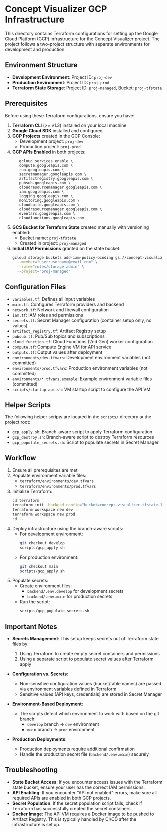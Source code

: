 # Concept Visualizer GCP Infrastructure

This directory contains Terraform configurations for setting up the Google Cloud Platform (GCP) infrastructure for the Concept Visualizer project. The project follows a two-project structure with separate environments for development and production.

## Environment Structure

- **Development Environment**: Project ID: `proj-dev`
- **Production Environment**: Project ID: `proj-prod`
- **Terraform State Storage**: Project ID: `proj-managed`, Bucket: `proj-tfstate`

## Prerequisites

Before using these Terraform configurations, ensure you have:

1. **Terraform CLI** (>= v1.3) installed on your local machine
2. **Google Cloud SDK** installed and configured
3. **GCP Projects** created in the GCP Console:
   - Development project: `proj-dev`
   - Production project: `proj-prod`
4. **GCP APIs Enabled** in both projects:
   ```
      gcloud services enable \
      compute.googleapis.com \
      run.googleapis.com \
      secretmanager.googleapis.com \
      artifactregistry.googleapis.com \
      pubsub.googleapis.com \
      cloudresourcemanager.googleapis.com \
      iam.googleapis.com \
      logging.googleapis.com \
      monitoring.googleapis.com \
      cloudbuild.googleapis.com \
      cloudresourcemanager.googleapis.com \
      eventarc.googleapis.com \
      cloudfunctions.googleapis.com
   ```
5. **GCS Bucket for Terraform State** created manually with versioning enabled:
   - Bucket name: `proj-tfstate`
   - Created in project: `proj-managed`
6. **Initial IAM Permissions** granted on the state bucket:
   ```bash
   gcloud storage buckets add-iam-policy-binding gs://concept-visualizer-tfstate-1 \
     --member="user:username@email.com" \
     --role="roles/storage.admin" \
     --project="proj-managed"
   ```

## Configuration Files

- `variables.tf`: Defines all input variables
- `main.tf`: Configures Terraform providers and backend
- `network.tf`: Network and firewall configuration
- `iam.tf`: IAM roles and permissions
- `secrets.tf`: Secret Manager configuration (container setup only, no values)
- `artifact_registry.tf`: Artifact Registry setup
- `pubsub.tf`: Pub/Sub topics and subscriptions
- `cloud_function.tf`: Cloud Functions (2nd Gen) worker configuration
- `compute.tf`: Compute Engine VM for API service
- `outputs.tf`: Output values after deployment
- `environments/dev.tfvars`: Development environment variables (not committed)
- `environments/prod.tfvars`: Production environment variables (not committed)
- `environments/*.tfvars.example`: Example environment variable files (committed)
- `scripts/startup-api.sh`: VM startup script to configure the API VM

## Helper Scripts

The following helper scripts are located in the `scripts/` directory at the project root:

- `gcp_apply.sh`: Branch-aware script to apply Terraform configuration
- `gcp_destroy.sh`: Branch-aware script to destroy Terraform resources
- `gcp_populate_secrets.sh`: Script to populate secrets in Secret Manager

## Workflow

1. Ensure all prerequisites are met
2. Populate environment variable files:
   - `terraform/environments/dev.tfvars`
   - `terraform/environments/prod.tfvars`
3. Initialize Terraform:
   ```bash
   cd terraform
   terraform init -backend-config="bucket=concept-visualizer-tfstate-1"
   terraform workspace new dev
   terraform workspace new prod
   cd ..
   ```
4. Deploy infrastructure using the branch-aware scripts:
   - For development environment:
     ```bash
     git checkout develop
     scripts/gcp_apply.sh
     ```
   - For production environment:
     ```bash
     git checkout main
     scripts/gcp_apply.sh
     ```
5. Populate secrets:
   - Create environment files:
     - `backend/.env.develop` for development secrets
     - `backend/.env.main` for production secrets
   - Run the script:
     ```bash
     scripts/gcp_populate_secrets.sh
     ```

## Important Notes

- **Secrets Management**: This setup keeps secrets out of Terraform state files by:

  1. Using Terraform to create empty secret containers and permissions
  2. Using a separate script to populate secret values after Terraform apply

- **Configuration vs. Secrets**:

  - Non-sensitive configuration values (bucket/table names) are passed via environment variables defined in Terraform
  - Sensitive values (API keys, credentials) are stored in Secret Manager

- **Environment-Based Deployment**:

  - The scripts detect which environment to work with based on the git branch:
    - `develop` branch → `dev` environment
    - `main` branch → `prod` environment

- **Production Deployments**:
  - Production deployments require additional confirmation
  - Handle the production secret file (`backend/.env.main`) securely

## Troubleshooting

- **State Bucket Access**: If you encounter access issues with the Terraform state bucket, ensure your user has the correct IAM permissions.
- **API Enabling**: If you encounter "API not enabled" errors, make sure all required APIs are enabled in both GCP projects.
- **Secret Population**: If the secret population script fails, check if Terraform has successfully created the secret containers.
- **Docker Image**: The API VM requires a Docker image to be pushed to Artifact Registry. This is typically handled by CI/CD after the infrastructure is set up.
